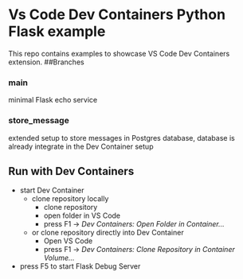 # Vs Code Dev Containers Python Flask example
This repo contains examples to showcase VS Code Dev Containers extension.
##Branches
### main
minimal Flask echo service 
### store_message
extended setup to store messages in Postgres database, database is already integrate in the Dev Container setup
## Run with Dev Containers 
- start Dev Container
  - clone repository locally
    - clone repository 
    - open folder in VS Code
    - press F1 -> *Dev Containers: Open Folder in Container…*
  - or clone repository directly into Dev Container
    - Open VS Code
    - press F1 -> *Dev Containers: Clone Repository in Container Volume…*
- press F5 to start Flask Debug Server


